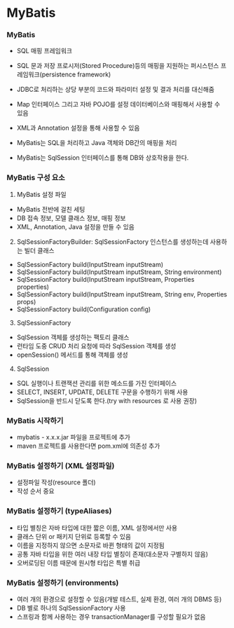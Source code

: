 # MyBatis

### MyBatis
- SQL 매핑 프레임워크
- SQL 문과 저장 프로시저(Stored Procedure)등의 매핑을 지원하는 퍼시스턴스 프레임워크(persistence framework)
- JDBC로 처리하는 상당 부분의 코드와 파라미터 설정 및 결과 처리를 대신해줌
- Map 인터페이스 그리고 자바 POJO를 설정 데이터베이스와 매핑해서 사용할 수 있음
- XML과 Annotation 설정을 통해 사용할 수 있음

- MyBatis는 SQL을 처리하고 Java 객체와 DB간의 매핑을 처리
- MyBatis는 SqlSession 인터페이스를 통해 DB와 상호작용을 한다.

### MyBatis 구성 요소
1. MyBatis 설정 파일
- MyBatis 전반에 걸친 세팅
- DB 접속 정보, 모델 클래스 정보, 매핑 정보
- XML, Annotation, Java 설정을 만들 수 있음

2. SqlSessionFactoryBuilder: SqlSessionFactory 인스턴스를 생성하는데 사용하는 빌더 클래스
- SqlSessionFactory build(InputStream inputStream)
- SqlSessionFactory build(InputStream inputStream, String environment)
- SqlSessionFactory build(InputStream inputStream, Properties properties)
- SqlSessionFactory build(InputStream inputStream, String env, Properties props)
- SqlSessionFactory build(Configuration config)

3. SqlSessionFactory
- SqlSession 객체를 생성하는 팩토리 클래스
- 런타임 도중 CRUD 처리 요청에 따라 SqlSession 객체를 생성
- openSession() 메서드를 통해 객체를 생성

4. SqlSession
- SQL 실행이나 트랜잭션 관리를 위한 메소드를 가진 인터페이스
- SELECT, INSERT, UPDATE, DELETE 구문을 수행하기 위해 사용
- SqlSession을 반드시 닫도록 한다.(try with resources 로 사용 권장)

### MyBatis 시작하기
- mybatis - x.x.x.jar 파일을 프로젝트에 추가
- maven 프로젝트를 사용한다면 pom.xml에 의존성 추가

### MyBatis 설정하기 (XML 설정파일)
- 설정파일 작성(resource 폴더)
- 작성 순서 중요

### MyBatis 설정하기 (typeAliases)
- 타입 별칭은 자바 타입에 대한 짧은 이름, XML 설정에서만 사용
- 클래스 단위 or 패키지 단위로 등록할 수 있음
- 이름을 지정하지 않으면 소문자로 바뀐 형태의 값이 지정됨
- 공통 자바 타입을 위한 여러 내장 타입 별칭이 존재(대소문자 구별하지 않음)
- 오버로딩된 이름 때문에 원시형 타입은 특별 취급

### MyBatis 설정하기 (environments)
- 여러 개의 환경으로 설정할 수 있음(개발 테스트, 실제 환경, 여러 개의 DBMS 등)
- DB 별로 하나의 SqlSessionFactory 사용
- 스프링과 함께 사용하는 경우 transactionManager를 구성할 필요가 없음